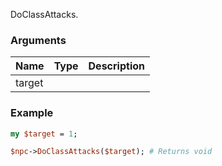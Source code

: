 DoClassAttacks.
### Arguments
**Name**|**Type**|**Description**
:---|:---|:---
target||

### Example

```perl
my $target = 1;

$npc->DoClassAttacks($target); # Returns void
```